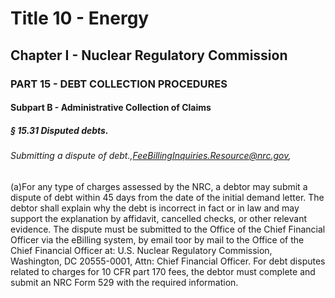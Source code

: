 
# Title 10 - Energy
## Chapter I - Nuclear Regulatory Commission
### PART 15 - DEBT COLLECTION PROCEDURES
#### Subpart B - Administrative Collection of Claims
##### § 15.31 Disputed debts.
###### Submitting a dispute of debt.,FeeBillingInquiries.Resource@nrc.gov,

(a)For any type of charges assessed by the NRC, a debtor may submit a dispute of debt within 45 days from the date of the initial demand letter. The debtor shall explain why the debt is incorrect in fact or in law and may support the explanation by affidavit, cancelled checks, or other relevant evidence. The dispute must be submitted to the Office of the Chief Financial Officer via the eBilling system, by email toor by mail to the Office of the Chief Financial Officer at: U.S. Nuclear Regulatory Commission, Washington, DC 20555-0001, Attn: Chief Financial Officer. For debt disputes related to charges for 10 CFR part 170 fees, the debtor must complete and submit an NRC Form 529 with the required information.
